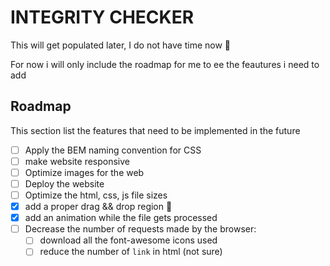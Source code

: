 # INTEGRITY CHECKER

This will get populated later, I do not have time now 🫠

For now i will only include the roadmap for me to ee the feautures i need to add

## Roadmap

This section list the features that need to be implemented in the future

- [ ] Apply the BEM naming convention for CSS
- [ ] make website responsive
- [ ] Optimize images for the web
- [ ] Deploy the website
- [ ] Optimize the html, css, js file sizes
- [x] add a proper drag && drop region 🤣
- [x] add an animation while the file gets processed
- [ ] Decrease the number of requests made by the browser:
    - [ ] download all the font-awesome icons used
    - [ ] reduce the number of `link` in html (not sure)